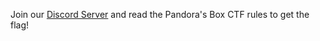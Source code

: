 Join our [Discord Server](https://discord.com/invite/bbnt3RFxzHps://) and read the Pandora's Box CTF rules to get the flag!
